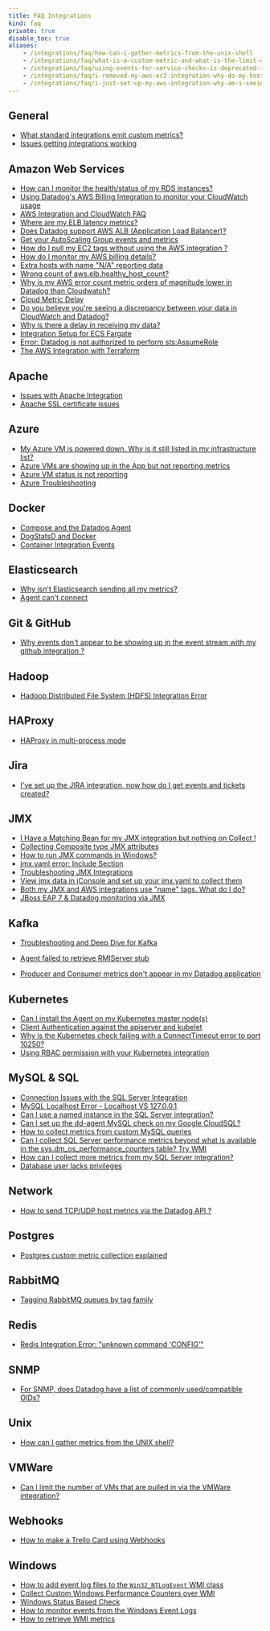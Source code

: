 ```yaml
---
title: FAQ Integrations
kind: faq
private: true
disable_toc: true
aliases:
    - /integrations/faq/how-can-i-gather-metrics-from-the-unix-shell
    - /integrations/faq/what-is-a-custom-metric-and-what-is-the-limit-on-the-number-of-custom-metrics-i-can-have
    - /integrations/faq/using-events-for-service-checks-is-deprecated-in-favor-of-monitors
    - /integrations/faq/i-removed-my-aws-ec2-integration-why-do-my-hosts-still-have-aws-tags
    - /integrations/faq/i-just-set-up-my-aws-integration-why-am-i-seeing-duplicate-hosts
---
```


## General

* [What standard integrations emit custom metrics?][1]
* [Issues getting integrations working][2]

## Amazon Web Services

* [How can I monitor the health/status of my RDS instances?][3]
* [Using Datadog's AWS Billing Integration to monitor your CloudWatch usage][4]
* [AWS Integration and CloudWatch FAQ][5]
* [Where are my ELB latency metrics?][6]
* [Does Datadog support AWS ALB (Application Load Balancer)?][7]
* [Get your AutoScaling Group events and metrics][8]
* [How do I pull my EC2 tags without using the AWS integration ?][9]
* [How do I monitor my AWS billing details?][10]
* [Extra hosts with name "N/A" reporting data][11]
* [Wrong count of aws.elb.healthy_host_count?][12]
* [Why is my AWS error count metric orders of magnitude lower in Datadog than Cloudwatch?][13]
* [Cloud Metric Delay][14]
* [Do you believe you're seeing a discrepancy between your data in CloudWatch and Datadog?][15]
* [Why is there a delay in receiving my data?][16]
* [Integration Setup for ECS Fargate][17]
* [Error: Datadog is not authorized to perform sts:AssumeRole][18]
* [The AWS Integration with Terraform][19]

## Apache

* [Issues with Apache Integration][20]
* [Apache SSL certificate issues][21]

## Azure
* [My Azure VM is powered down. Why is it still listed in my infrastructure list?][22]
* [Azure VMs are showing up in the App but not reporting metrics][23]
* [Azure VM status is not reporting][24]
* [Azure Troubleshooting][25]

## Docker

* [Compose and the Datadog Agent][26]
* [DogStatsD and Docker][27]
* [Container Integration Events][28]

## Elasticsearch

* [Why isn't Elasticsearch sending all my metrics?][29]
* [Agent can't connect][30]

## Git & GitHub

* [Why events don't appear to be showing up in the event stream with my github integration ?][31]

## Hadoop
* [Hadoop Distributed File System (HDFS) Integration Error][32]

## HAProxy

* [HAProxy in multi-process mode][33]

## Jira
* [I've set up the JIRA integration, now how do I get events and tickets created?][34]

## JMX

* [I Have a Matching Bean for my JMX integration but nothing on Collect !][35]
* [Collecting Composite type JMX attributes][36]
* [How to run JMX commands in Windows?][37]
* [jmx.yaml error: Include Section][38]
* [Troubleshooting JMX Integrations][39]
* [View jmx data in jConsole and set up your jmx.yaml to collect them][40]
* [Both my JMX and AWS integrations use "name" tags. What do I do?][41]
* [JBoss EAP 7 & Datadog monitoring via JMX][42]

## Kafka

* [Troubleshooting and Deep Dive for Kafka][43]

* [Agent failed to retrieve RMIServer stub][44]
* [Producer and Consumer metrics don't appear in my Datadog application][45]

## Kubernetes

* [Can I install the Agent on my Kubernetes master node(s)][46]
* [Client Authentication against the apiserver and kubelet][47]
* [Why is the Kubernetes check failing with a ConnectTimeout error to port 10250?][48]
* [Using RBAC permission with your Kubernetes integration][49]

## MySQL & SQL

* [Connection Issues with the SQL Server Integration][50]
* [MySQL Localhost Error - Localhost VS 127.0.0.1][51]
* [Can I use a named instance in the SQL Server integration?][52]
* [Can I set up the dd-agent MySQL check on my Google CloudSQL?][53]
* [How to collect metrics from custom MySQL queries][54]
* [Can I collect SQL Server performance metrics beyond what is available in the sys.dm_os_performance_counters table? Try WMI][55]
* [How can I collect more metrics from my SQL Server integration?][56]
* [Database user lacks privileges][57]

## Network
* [How to send TCP/UDP host metrics via the Datadog API ?][58]

## Postgres
* [Postgres custom metric collection explained][59]

## RabbitMQ

* [Tagging RabbitMQ queues by tag family][60]

## Redis

* [Redis Integration Error: "unknown command 'CONFIG'"][61]

## SNMP

* [For SNMP, does Datadog have a list of commonly used/compatible OIDs?  ][62]

## Unix
* [How can I gather metrics from the UNIX shell?][63]

## VMWare
* [Can I limit the number of VMs that are pulled in via the VMWare integration?][64]

## Webhooks
* [How to make a Trello Card using Webhooks][65]

## Windows

* [How to add event log files to the `Win32_NTLogEvent` WMI class][66]
* [Collect Custom Windows Performance Counters over WMI][67]
* [Windows Status Based Check][68]
* [How to monitor events from the Windows Event Logs][69]
* [How to retrieve WMI metrics][70]

[1]: /integrations/faq/what-standard-integrations-emit-custom-metrics
[2]: /integrations/faq/issues-getting-integrations-working
[3]: /integrations/faq/how-can-i-monitor-the-health-status-of-my-rds-instances
[4]: /integrations/faq/using-datadog-s-aws-billing-integration-to-monitor-your-cloudwatch-usage
[5]: /integrations/faq/aws-integration-and-cloudwatch-faq
[6]: /integrations/faq/where-are-my-elb-latency-metrics
[7]: /integrations/faq/does-datadog-support-aws-alb-application-load-balancer
[8]: /integrations/faq/get-your-autoscaling-group-events-and-metrics
[9]: /integrations/faq/how-do-i-pull-my-ec2-tags-without-using-the-aws-integration
[10]: /integrations/faq/how-do-i-monitor-my-aws-billing-details
[11]: /integrations/faq/extra-hosts-with-name-n-a-reporting-data
[12]: /integrations/faq/wrong-count-of-aws-elb-healthy-host-count
[13]: /integrations/faq/why-is-my-aws-error-count-metric-orders-of-magnitude-lower-in-datadog-than-cloudwatch
[14]: /integrations/faq/cloud-metric-delay
[15]: /integrations/faq/do-you-believe-you-re-seeing-a-discrepancy-between-your-data-in-cloudwatch-and-datadog
[16]: /integrations/faq/why-is-there-a-delay-in-receiving-my-data
[17]: /integrations/faq/integration-setup-ecs-fargate
[18]: /integrations/faq/error-datadog-not-authorized-sts-assume-role
[19]: /integrations/faq/aws-integration-with-terraform
[20]: /integrations/faq/issues-with-apache-integration
[21]: /integrations/faq/apache-ssl-certificate-issues
[22]: /integrations/faq/my-azure-vm-is-powered-down-why-is-it-still-listed-in-my-infrastructure-list
[23]: /integrations/faq/azure-vms-are-showing-up-in-the-app-but-not-reporting-metrics
[24]: /integrations/faq/azure-vm-status-is-not-reporting
[25]: /integrations/faq/azure-troubleshooting
[26]: /integrations/faq/compose-and-the-datadog-agent
[27]: /integrations/faq/dogstatsd-and-docker
[28]: /integrations/faq/container-integration-event
[29]: /integrations/faq/why-isn-t-elasticsearch-sending-all-my-metrics
[30]: /integrations/faq/elastic-agent-can-t-connect
[31]: /integrations/faq/why-events-don-t-appear-to-be-showing-up-in-the-event-stream-with-my-github-integration
[32]: /integrations/faq/hadoop-distributed-file-system-hdfs-integration-error
[33]: /integrations/faq/haproxy-multi-process
[34]: /integrations/faq/i-ve-set-up-the-jira-integration-now-how-do-i-get-events-and-tickets-created
[35]: /integrations/faq/i-have-a-matching-bean-for-my-jmx-integration-but-nothing-on-collect
[36]: /integrations/faq/collecting-composite-type-jmx-attributes
[37]: /integrations/faq/how-to-run-jmx-commands-in-windows
[38]: /integrations/faq/jmx-yaml-error-include-section
[39]: /integrations/faq/troubleshooting-jmx-integrations
[40]: /integrations/faq/view-jmx-data-in-jconsole-and-set-up-your-jmx-yaml-to-collect-them
[41]: /integrations/faq/both-my-jmx-and-aws-integrations-use-name-tags-what-do-i-do
[42]: /integrations/faq/jboss-eap-7-datadog-monitoring-via-jmx
[43]: /integrations/faq/troubleshooting-and-deep-dive-for-kafka
[44]: /integrations/faq/agent-failed-to-retrieve-rmierver-stub
[45]: /integrations/faq/producer-and-consumer-metrics-don-t-appear-in-my-datadog-application
[46]: /integrations/faq/can-i-install-the-agent-on-my-kubernetes-master-node-s
[47]: /integrations/faq/client-authentication-against-the-apiserver-and-kubelet
[48]: /integrations/faq/why-is-the-kubernetes-check-failing-with-a-connecttimeout-error-to-port-10250
[49]: /integrations/faq/using-rbac-permission-with-your-kubernetes-integration
[50]: /integrations/faq/connection-issues-with-the-sql-server-integration
[51]: /integrations/faq/mysql-localhost-error-localhost-vs-127-0-0-1
[52]: /integrations/faq/can-i-use-a-named-instance-in-the-sql-server-integration
[53]: /integrations/faq/can-i-set-up-the-dd-agent-mysql-check-on-my-google-cloudsql
[54]: /integrations/faq/how-to-collect-metrics-from-custom-mysql-queries
[55]: /integrations/faq/can-i-collect-sql-server-performance-metrics-beyond-what-is-available-in-the-sys-dm-os-performance-counters-table-try-wmi
[56]: /integrations/faq/how-can-i-collect-more-metrics-from-my-sql-server-integration
[57]: /integrations/faq/database-user-lacks-privileges
[58]: /integrations/faq/how-to-send-tcp-udp-host-metrics-via-the-datadog-api
[59]: /integrations/faq/postgres-custom-metric-collection-explained
[60]: /integrations/faq/tagging-rabbitmq-queues-by-tag-family
[61]: /integrations/faq/redis-integration-error-unknown-command-config
[62]: /integrations/faq/for-snmp-does-datadog-have-a-list-of-commonly-used-compatible-oids
[63]: https://github.com/DataDog/Miscellany/tree/master/custom_check_shell
[64]: /integrations/faq/can-i-limit-the-number-of-vms-that-are-pulled-in-via-the-vmware-integration
[65]: /integrations/faq/how-to-make-trello-card-using-webhooks
[66]: /integrations/faq/how-to-add-event-log-files-to-the-win32-ntlogevent-wmi-class
[67]: /integrations/faq/collect-custom-windows-performance-counters-over-wmi
[68]: /integrations/faq/windows-status-based-check
[69]: /integrations/faq/how-to-monitor-events-from-the-windows-event-logs
[70]: /integrations/faq/how-to-retrieve-wmi-metrics
